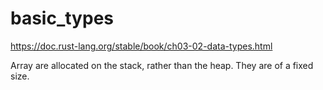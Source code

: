 # basic_types
https://doc.rust-lang.org/stable/book/ch03-02-data-types.html

Array are allocated on the stack, rather than the heap. They are of a fixed size. 
